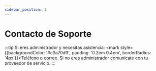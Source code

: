 ```yaml
---
sidebar_position: 1
---
```


# Contacto de Soporte

:::tip
Si eres administrador y necesitas asistencia: <mark style={{backgroundColor: '#c3a70dff', padding: '0.2em 0.4em', borderRadius: '4px'}}>Teléfono o correo.</mark> Si no eres administrador comunícate con tu proveedor de servicio.
:::
